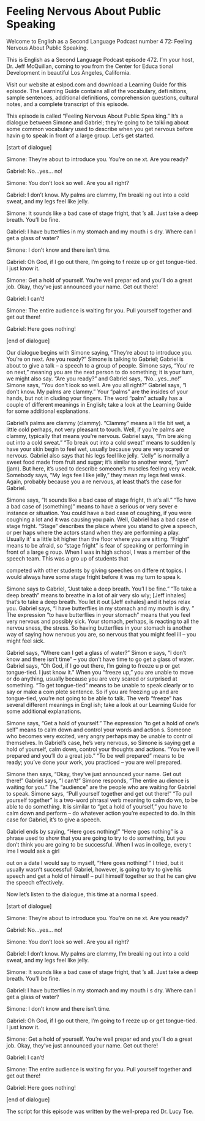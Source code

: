 # Feeling Nervous About Public Speaking

Welcome to English as a Second Language Podcast number 4 72: Feeling Nervous About Public Speaking.

This is English as a Second Language Podcast episode 472.  I’m your host, Dr. Jeff McQuillan, coming to you from the Center for Educa tional Development in beautiful Los Angeles, California.

Visit our website at eslpod.com and download a Learning Guide for this episode. The Learning Guide contains all of the vocabulary, defi nitions, sample sentences, additional definitions, comprehension questions, cultural  notes, and a complete transcript of this episode.

This episode is called “Feeling Nervous About Public Spea king.”  It’s a dialogue between Simone and Gabriel; they’re going to be talki ng about some common vocabulary used to describe when you get nervous before havin g to speak in front of a large group.  Let’s get started.

[start of dialogue]

Simone:  They’re about to introduce you.  You’re on ne xt.  Are you ready?

Gabriel:  No…yes… no!

Simone:  You don’t look so well.  Are you all right?

Gabriel:  I don’t know.  My palms are clammy, I’m breaki ng out into a cold sweat, and my legs feel like jelly.

Simone:  It sounds like a bad case of stage fright, that ’s all.  Just take a deep breath.  You’ll be fine.

Gabriel:  I have butterflies in my stomach and my mouth i s dry.  Where can I get a glass of water?

Simone:  I don’t know and there isn’t time.

Gabriel:  Oh God, if I go out there, I’m going to f reeze up or get tongue-tied.  I just know it.

 Simone:  Get a hold of yourself.  You’re well prepar ed and you’ll do a great job. Okay, they’ve just announced your name.  Get out there!

Gabriel:  I can’t!

Simone:  The entire audience is waiting for you.  Pull  yourself together and get out there!

Gabriel:  Here goes nothing!

[end of dialogue]

Our dialogue begins with Simone saying, “They’re about  to introduce you.  You’re on next.  Are you ready?”  Simone is talking to Gabriel;  Gabriel is about to give a talk – a speech to a group of people.  Simone says, “You’ re on next,” meaning you are the next person to do something; it is your turn,  we might also say.  “Are you ready?” and Gabriel says, “No…yes…no!”  Simone says, “You don’t look so well.  Are you all right?”  Gabriel says, “I don’t know.   My palms are clammy.” Your “palms” are the insides of your hands, but not in cluding your fingers.  The word “palm” actually has a couple of different meanings in English; take a look at the Learning Guide for some additional explanations.

Gabriel’s palms are clammy (clammy).  “Clammy” means a li ttle bit wet, a little cold perhaps, not very pleasant to touch.  Well, if you’re  palms are clammy, typically that means you’re nervous.  Gabriel says, “I’m bre aking out into a cold sweat.”  “To break out into a cold sweat” means to sudden ly have your skin begin to feel wet, usually because you are very scared or nervous.  Gabriel also says that his legs feel like jelly.  “Jelly” is normally a sweet food made from fruit and sugar; it’s similar to another word, “jam” (jam).  But  here, it’s used to describe someone’s muscles feeling very weak.  Somebody says, “My legs fee l like jelly,” they mean my legs feel weak.  Again, probably because you a re nervous, at least that’s the case for Gabriel.

Simone says, “It sounds like a bad case of stage fright, th at’s all.”  “To have a bad case of (something)” means to have a serious or very sever e instance or situation.  You could have a bad case of coughing, if you were coughing a lot and it was causing you pain.  Well, Gabriel has a bad case of stage fright.  “Stage” describes the place where you stand to give a speech, or per haps where the actors stand when they are performing a play.  Usually it’ s a little bit higher than the floor where you are sitting.  “Fright” means to be afraid, so “stage fright” is fear of speaking or performing in front of a large g roup.  When I was in high school, I was a member of the speech team.  This was a gro up of students that

 competed with other students by giving speeches on differe nt topics.  I would always have some stage fright before it was my turn to spea k.

Simone says to Gabriel, “Just take a deep breath.  You’l l be fine.”  “To take a deep breath” means to breathe in a lot of air very slo wly; [Jeff inhales] that’s to take a deep breath.  You let it out [Jeff exhales] and  it helps relax you.  Gabriel says, “I have butterflies in my stomach and my mouth is dry. ”  The expression “to have butterflies in your stomach” means that you feel very nervous and possibly sick.  Your stomach, perhaps, is reacting to all the nervou sness, the stress.  So having butterflies in your stomach is another way of saying  how nervous you are, so nervous that you might feel ill – you might feel sick.

Gabriel says, “Where can I get a glass of water?”  Simon e says, “I don’t know and there isn’t time” – you don’t have time to go get  a glass of water.  Gabriel says, “Oh God, if I go out there, I’m going to freeze u p or get tongue-tied.  I just know it.”  When you “freeze up,” you are unable to move or do anything, usually because you are very scared or surprised at something.  “To  get tongue-tied” means to be unable to speak clearly or to say or make a com plete sentence.  So if you are freezing up and are tongue-tied, you’re not  going to be able to talk. The verb “freeze” has several different meanings in Engl ish; take a look at our Learning Guide for some additional explanations.

Simone says, “Get a hold of yourself.”  The expression “to  get a hold of one’s self” means to calm down and control your words and action s.  Someone who becomes very excited, very angry perhaps may be unable to contr ol themselves. In Gabriel’s case, he’s very nervous, so Simone is saying get a hold of yourself, calm down, control your thoughts and actions.  “You’re we ll prepared and you’ll do a great job.”  “To be well prepared” means to be ready; you’ve done your work, you practiced – you are well prepared.

Simone then says, “Okay, they’ve just announced your name.   Get out there!” Gabriel says, “I can’t!”  Simone responds, “The entire au dience is waiting for you.”  The “audience” are the people who are waiting for Gabriel to speak. Simone says, “Pull yourself together and get out there!”   “To pull yourself together” is a two-word phrasal verb meaning to calm do wn, to be able to do something.  It is similar to “get a hold of yourself,”  you have to calm down and perform – do whatever action you’re expected to do.  In this case for Gabriel, it’s to give a speech.

Gabriel ends by saying, “Here goes nothing!”  “Here goes nothing” is a phrase used to show that you are going to try to do something,  but you don’t think you are going to be successful.  When I was in college, every t ime I would ask a girl

 out on a date I would say to myself, “Here goes nothing! ”  I tried, but it usually wasn’t successful!  Gabriel, however, is going to try to give  his speech and get a hold of himself – pull himself together so that he can  give the speech effectively.

Now let’s listen to the dialogue, this time at a norma l speed.

[start of dialogue]

Simone:  They’re about to introduce you.  You’re on ne xt.  Are you ready?

Gabriel:  No…yes… no!

Simone:  You don’t look so well.  Are you all right?

Gabriel:  I don’t know.  My palms are clammy, I’m breaki ng out into a cold sweat, and my legs feel like jelly.

Simone:  It sounds like a bad case of stage fright, that ’s all.  Just take a deep breath.  You’ll be fine.

Gabriel:  I have butterflies in my stomach and my mouth i s dry.  Where can I get a glass of water?

Simone:  I don’t know and there isn’t time.

Gabriel:  Oh God, if I go out there, I’m going to f reeze up or get tongue-tied.  I just know it.

Simone:  Get a hold of yourself.  You’re well prepar ed and you’ll do a great job. Okay, they’ve just announced your name.  Get out there!

Gabriel:  I can’t!

Simone:  The entire audience is waiting for you.  Pull  yourself together and get out there!

Gabriel:  Here goes nothing!

[end of dialogue]

The script for this episode was written by the well-prepa red Dr. Lucy Tse.






